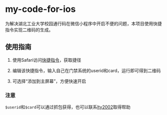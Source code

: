 # my-code-for-ios

为解决湖北工业大学校园通行码在微信小程序中开启不便的问题，本项目使用快捷指令实现二维码的生成。

## 使用指南
1. 使用Safari访问[快捷指令](https://www.icloud.com/shortcuts/6030b7fabd274e2c9e5eeeaf87a6682a)，获取捷径

2. 编辑该快捷指令，输入自己在门禁系统的userid和card，运行即可得到二维码

3. 可选择“添加到主屏幕”，方便快速开启

### 注意
`$userid`和`$card`可以通过抓包获得，也可以联系[lty2002](mailto:1005030440@qq.com)取得帮助
